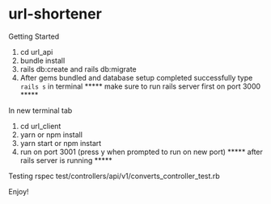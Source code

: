 # url-shortener

Getting Started

1. cd url_api
2. bundle install
3. rails db:create and rails db:migrate
4. After gems bundled and database setup completed successfully type `rails s` in terminal  ***** make sure to run rails server first on port 3000 *****

In new terminal tab
1. cd url_client
2. yarn or npm install
3. yarn start or npm instart
4. run on port 3001 (press y when prompted to run on new port)
***** after rails server is running *****

Testing
rspec test/controllers/api/v1/converts_controller_test.rb

Enjoy!